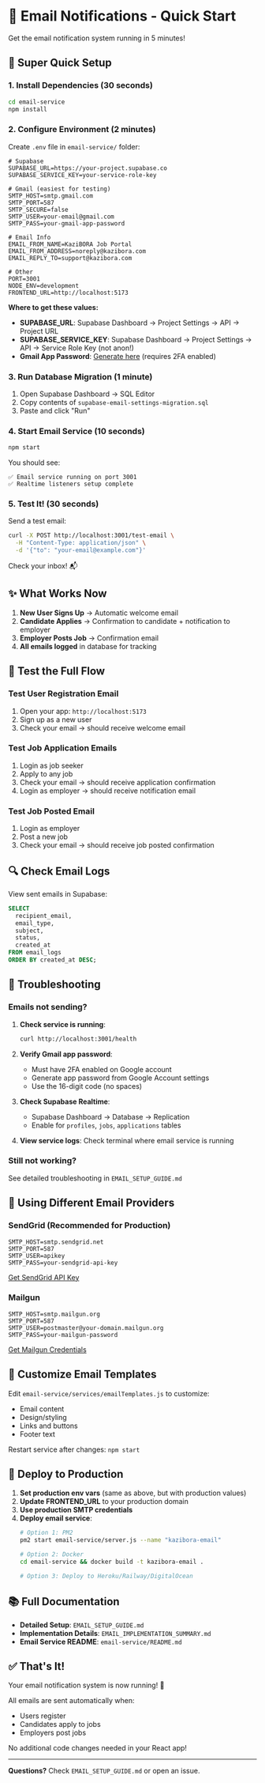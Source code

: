 # 📧 Email Notifications - Quick Start

Get the email notification system running in 5 minutes!

## 🚀 Super Quick Setup

### 1. Install Dependencies (30 seconds)

```bash
cd email-service
npm install
```

### 2. Configure Environment (2 minutes)

Create `.env` file in `email-service/` folder:

```env
# Supabase
SUPABASE_URL=https://your-project.supabase.co
SUPABASE_SERVICE_KEY=your-service-role-key

# Gmail (easiest for testing)
SMTP_HOST=smtp.gmail.com
SMTP_PORT=587
SMTP_SECURE=false
SMTP_USER=your-email@gmail.com
SMTP_PASS=your-gmail-app-password

# Email Info
EMAIL_FROM_NAME=KaziBORA Job Portal
EMAIL_FROM_ADDRESS=noreply@kazibora.com
EMAIL_REPLY_TO=support@kazibora.com

# Other
PORT=3001
NODE_ENV=development
FRONTEND_URL=http://localhost:5173
```

**Where to get these values:**

- **SUPABASE_URL**: Supabase Dashboard → Project Settings → API → Project URL
- **SUPABASE_SERVICE_KEY**: Supabase Dashboard → Project Settings → API → Service Role Key (not anon!)
- **Gmail App Password**: [Generate here](https://support.google.com/accounts/answer/185833) (requires 2FA enabled)

### 3. Run Database Migration (1 minute)

1. Open Supabase Dashboard → SQL Editor
2. Copy contents of `supabase-email-settings-migration.sql`
3. Paste and click "Run"

### 4. Start Email Service (10 seconds)

```bash
npm start
```

You should see:
```
✅ Email service running on port 3001
✅ Realtime listeners setup complete
```

### 5. Test It! (30 seconds)

Send a test email:

```bash
curl -X POST http://localhost:3001/test-email \
  -H "Content-Type: application/json" \
  -d '{"to": "your-email@example.com"}'
```

Check your inbox! 📬

## ✨ What Works Now

1. **New User Signs Up** → Automatic welcome email
2. **Candidate Applies** → Confirmation to candidate + notification to employer
3. **Employer Posts Job** → Confirmation email
4. **All emails logged** in database for tracking

## 🎯 Test the Full Flow

### Test User Registration Email

1. Open your app: `http://localhost:5173`
2. Sign up as a new user
3. Check your email → should receive welcome email

### Test Job Application Emails

1. Login as job seeker
2. Apply to any job
3. Check your email → should receive application confirmation
4. Login as employer → should receive notification email

### Test Job Posted Email

1. Login as employer
2. Post a new job
3. Check your email → should receive job posted confirmation

## 🔍 Check Email Logs

View sent emails in Supabase:

```sql
SELECT 
  recipient_email,
  email_type,
  subject,
  status,
  created_at
FROM email_logs
ORDER BY created_at DESC;
```

## 🚨 Troubleshooting

### Emails not sending?

1. **Check service is running**: 
   ```bash
   curl http://localhost:3001/health
   ```

2. **Verify Gmail app password**:
   - Must have 2FA enabled on Google account
   - Generate app password from Google Account settings
   - Use the 16-digit code (no spaces)

3. **Check Supabase Realtime**:
   - Supabase Dashboard → Database → Replication
   - Enable for `profiles`, `jobs`, `applications` tables

4. **View service logs**: Check terminal where email service is running

### Still not working?

See detailed troubleshooting in `EMAIL_SETUP_GUIDE.md`

## 📧 Using Different Email Providers

### SendGrid (Recommended for Production)

```env
SMTP_HOST=smtp.sendgrid.net
SMTP_PORT=587
SMTP_USER=apikey
SMTP_PASS=your-sendgrid-api-key
```

[Get SendGrid API Key](https://sendgrid.com/docs/ui/account-and-settings/api-keys/)

### Mailgun

```env
SMTP_HOST=smtp.mailgun.org
SMTP_PORT=587
SMTP_USER=postmaster@your-domain.mailgun.org
SMTP_PASS=your-mailgun-password
```

[Get Mailgun Credentials](https://www.mailgun.com/)

## 🎨 Customize Email Templates

Edit `email-service/services/emailTemplates.js` to customize:
- Email content
- Design/styling
- Links and buttons
- Footer text

Restart service after changes: `npm start`

## 🚀 Deploy to Production

1. **Set production env vars** (same as above, but with production values)
2. **Update FRONTEND_URL** to your production domain
3. **Use production SMTP credentials**
4. **Deploy email service**:
   ```bash
   # Option 1: PM2
   pm2 start email-service/server.js --name "kazibora-email"
   
   # Option 2: Docker
   cd email-service && docker build -t kazibora-email .
   
   # Option 3: Deploy to Heroku/Railway/DigitalOcean
   ```

## 📚 Full Documentation

- **Detailed Setup**: `EMAIL_SETUP_GUIDE.md`
- **Implementation Details**: `EMAIL_IMPLEMENTATION_SUMMARY.md`
- **Email Service README**: `email-service/README.md`

## ✅ That's It!

Your email notification system is now running! 🎉

All emails are sent automatically when:
- Users register
- Candidates apply to jobs
- Employers post jobs

No additional code changes needed in your React app!

---

**Questions?** Check `EMAIL_SETUP_GUIDE.md` or open an issue.


